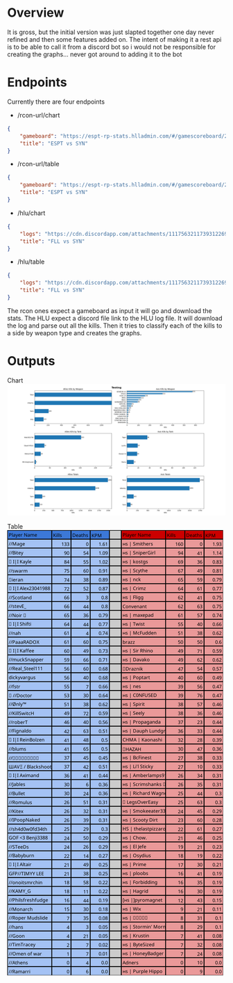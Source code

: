 # Overview
It is gross, but the initial version was just slapted together one day never refined and then some features added on. The intent of making it a rest api is to be able to call it from a discord bot so i would not be responsible for creating the graphs... never got around to adding it to the bot


# Endpoints
Currently there are four endpoints
- /rcon-url/chart
```json
{
    "gameboard": "https://espt-rp-stats.hlladmin.com/#/gamescoreboard/21683",
    "title": "ESPT vs SYN"
}
```
- /rcon-url/table
```json
{
    "gameboard": "https://espt-rp-stats.hlladmin.com/#/gamescoreboard/21683",
    "title": "ESPT vs SYN"
}
```
- /hlu/chart
```json
{
    "logs": "https://cdn.discordapp.com/attachments/1117563211739312269/1163125372913717429/icfsyn1015_log.txt",
    "title": "FLL vs SYN"
}
```
- /hlu/table
```json
{
    "logs": "https://cdn.discordapp.com/attachments/1117563211739312269/1163125372913717429/icfsyn1015_log.txt",
    "title": "FLL vs SYN"
}
```


The rcon ones expect a gameboard as input it will go and download the stats. The HLU expect a discord file link to the HLU log file. It will download the log and parse out all the kills. Then it tries to classify each of the kills to a side by weapon type and creates the graphs.

# Outputs
Chart
![](./api/plot.png)

Table
![](./api/table_image.png)
